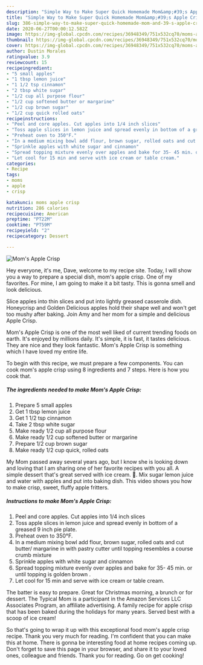 ```yaml
---
description: "Simple Way to Make Super Quick Homemade Mom&amp;#39;s Apple Crisp"
title: "Simple Way to Make Super Quick Homemade Mom&amp;#39;s Apple Crisp"
slug: 386-simple-way-to-make-super-quick-homemade-mom-and-39-s-apple-crisp
date: 2020-06-27T00:00:12.582Z
image: https://img-global.cpcdn.com/recipes/36948349/751x532cq70/moms-apple-crisp-recipe-main-photo.jpg
thumbnail: https://img-global.cpcdn.com/recipes/36948349/751x532cq70/moms-apple-crisp-recipe-main-photo.jpg
cover: https://img-global.cpcdn.com/recipes/36948349/751x532cq70/moms-apple-crisp-recipe-main-photo.jpg
author: Dustin Morales
ratingvalue: 3.9
reviewcount: 15
recipeingredient:
- "5 small apples"
- "1 tbsp lemon juice"
- "1 1/2 tsp cinnamon"
- "2 tbsp white sugar"
- "1/2 cup all purpose flour"
- "1/2 cup softened butter or margarine"
- "1/2 cup brown sugar"
- "1/2 cup quick rolled oats"
recipeinstructions:
- "Peel and core apples. Cut apples into 1/4 inch slices"
- "Toss apple slices in lemon juice and spread evenly in bottom of a greased 9 inch pie plate."
- "Preheat oven to 350°F."
- "In a medium mixing bowl add flour, brown sugar, rolled oats and cut butter/ margarine in with pastry cutter until topping resembles a course crumb mixture"
- "Sprinkle apples with white sugar and cinnamon"
- "Spread topping mixture evenly over apples and bake for 35- 45 min. or until topping is golden brown ."
- "Let cool for 15 min and serve with ice cream or table cream."
categories:
- Recipe
tags:
- moms
- apple
- crisp

katakunci: moms apple crisp 
nutrition: 286 calories
recipecuisine: American
preptime: "PT22M"
cooktime: "PT59M"
recipeyield: "2"
recipecategory: Dessert

---
```



![Mom&#39;s Apple Crisp](https://img-global.cpcdn.com/recipes/36948349/751x532cq70/moms-apple-crisp-recipe-main-photo.jpg)

Hey everyone, it's me, Dave, welcome to my recipe site. Today, I will show you a way to prepare a special dish, mom&#39;s apple crisp. One of my favorites. For mine, I am going to make it a bit tasty. This is gonna smell and look delicious.

Slice apples into thin slices and put into lightly greased casserole dish. Honeycrisp and Golden Delicious apples hold their shape well and won&#39;t get too mushy after baking. Join Amy and her mom for a simple and delicious Apple Crisp.

Mom&#39;s Apple Crisp is one of the most well liked of current trending foods on earth. It's enjoyed by millions daily. It's simple, it is fast, it tastes delicious. They are nice and they look fantastic. Mom&#39;s Apple Crisp is something which I have loved my entire life.


To begin with this recipe, we must prepare a few components. You can cook mom&#39;s apple crisp using 8 ingredients and 7 steps. Here is how you cook that.

##### The ingredients needed to make Mom&#39;s Apple Crisp:

1. Prepare 5 small apples
1. Get 1 tbsp lemon juice
1. Get 1 1/2 tsp cinnamon
1. Take 2 tbsp white sugar
1. Make ready 1/2 cup all purpose flour
1. Make ready 1/2 cup softened butter or margarine
1. Prepare 1/2 cup brown sugar
1. Make ready 1/2 cup quick, rolled oats


My Mom passed away several years ago, but I know she is looking down and loving that I am sharing one of her favorite recipes with you all. A simple dessert that&#39;s great served with ice cream. 🙂. Mix sugar lemon juice and water with apples and put into baking dish. This video shows you how to make crisp, sweet, fluffy apple fritters. 

##### Instructions to make Mom&#39;s Apple Crisp:

1. Peel and core apples. Cut apples into 1/4 inch slices
1. Toss apple slices in lemon juice and spread evenly in bottom of a greased 9 inch pie plate.
1. Preheat oven to 350°F.
1. In a medium mixing bowl add flour, brown sugar, rolled oats and cut butter/ margarine in with pastry cutter until topping resembles a course crumb mixture
1. Sprinkle apples with white sugar and cinnamon
1. Spread topping mixture evenly over apples and bake for 35- 45 min. or until topping is golden brown .
1. Let cool for 15 min and serve with ice cream or table cream.


The batter is easy to prepare. Great for Christmas morning, a brunch or for dessert. The Typical Mom is a participant in the Amazon Services LLC Associates Program, an affiliate advertising. A family recipe for apple crisp that has been baked during the holidays for many years. Served best with a scoop of ice cream! 

So that's going to wrap it up with this exceptional food mom&#39;s apple crisp recipe. Thank you very much for reading. I'm confident that you can make this at home. There is gonna be interesting food at home recipes coming up. Don't forget to save this page in your browser, and share it to your loved ones, colleague and friends. Thank you for reading. Go on get cooking!
